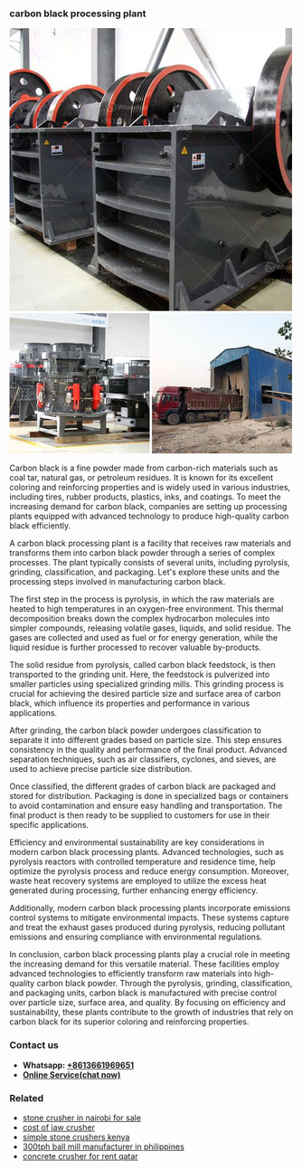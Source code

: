 <h3>carbon black processing plant</h3><img src='1708589247.jpg' alt=''><p>Carbon black is a fine powder made from carbon-rich materials such as coal tar, natural gas, or petroleum residues. It is known for its excellent coloring and reinforcing properties and is widely used in various industries, including tires, rubber products, plastics, inks, and coatings. To meet the increasing demand for carbon black, companies are setting up processing plants equipped with advanced technology to produce high-quality carbon black efficiently.</p><p>A carbon black processing plant is a facility that receives raw materials and transforms them into carbon black powder through a series of complex processes. The plant typically consists of several units, including pyrolysis, grinding, classification, and packaging. Let's explore these units and the processing steps involved in manufacturing carbon black.</p><p>The first step in the process is pyrolysis, in which the raw materials are heated to high temperatures in an oxygen-free environment. This thermal decomposition breaks down the complex hydrocarbon molecules into simpler compounds, releasing volatile gases, liquids, and solid residue. The gases are collected and used as fuel or for energy generation, while the liquid residue is further processed to recover valuable by-products.</p><p>The solid residue from pyrolysis, called carbon black feedstock, is then transported to the grinding unit. Here, the feedstock is pulverized into smaller particles using specialized grinding mills. This grinding process is crucial for achieving the desired particle size and surface area of carbon black, which influence its properties and performance in various applications.</p><p>After grinding, the carbon black powder undergoes classification to separate it into different grades based on particle size. This step ensures consistency in the quality and performance of the final product. Advanced separation techniques, such as air classifiers, cyclones, and sieves, are used to achieve precise particle size distribution.</p><p>Once classified, the different grades of carbon black are packaged and stored for distribution. Packaging is done in specialized bags or containers to avoid contamination and ensure easy handling and transportation. The final product is then ready to be supplied to customers for use in their specific applications.</p><p>Efficiency and environmental sustainability are key considerations in modern carbon black processing plants. Advanced technologies, such as pyrolysis reactors with controlled temperature and residence time, help optimize the pyrolysis process and reduce energy consumption. Moreover, waste heat recovery systems are employed to utilize the excess heat generated during processing, further enhancing energy efficiency.</p><p>Additionally, modern carbon black processing plants incorporate emissions control systems to mitigate environmental impacts. These systems capture and treat the exhaust gases produced during pyrolysis, reducing pollutant emissions and ensuring compliance with environmental regulations.</p><p>In conclusion, carbon black processing plants play a crucial role in meeting the increasing demand for this versatile material. These facilities employ advanced technologies to efficiently transform raw materials into high-quality carbon black powder. Through the pyrolysis, grinding, classification, and packaging units, carbon black is manufactured with precise control over particle size, surface area, and quality. By focusing on efficiency and sustainability, these plants contribute to the growth of industries that rely on carbon black for its superior coloring and reinforcing properties.</p><h3>Contact us</h3><ul><li><strong>Whatsapp:&nbsp;<a href="https://wa.me/8613661969651">+8613661969651</a></strong></li><li><a href="https://swt.shibang-china.com/?git&amp;zhl&amp;carbon black processing plant"><strong>Online Service(chat now)</strong></a></li></ul><h3>Related</h3><ul><li><a href='stone crusher in nairobi for sale.md'>stone crusher in nairobi for sale</a></li><li><a href='cost of jaw crusher.md'>cost of jaw crusher</a></li><li><a href='simple stone crushers kenya.md'>simple stone crushers kenya</a></li><li><a href='300tph ball mill manufacturer in philippines.md'>300tph ball mill manufacturer in philippines</a></li><li><a href='concrete crusher for rent qatar.md'>concrete crusher for rent qatar</a></li></ul>